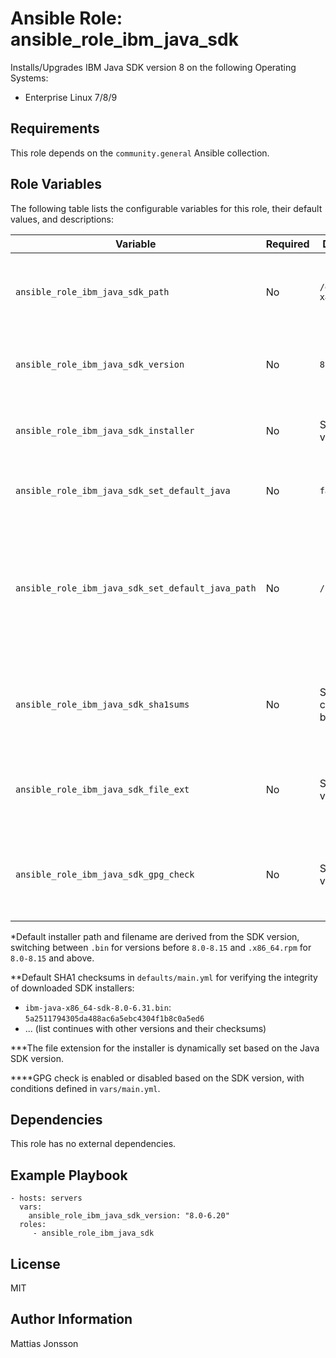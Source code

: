Ansible Role: ansible_role_ibm_java_sdk
==============

Installs/Upgrades IBM Java SDK version 8 on the following Operating Systems:

<ul>
<li> Enterprise Linux 7/8/9
</ul>

Requirements
------------

This role depends on the `community.general` Ansible collection.

Role Variables
--------------

The following table lists the configurable variables for this role, their default values, and descriptions:

| Variable                                | Required | Default Value                                                                                               | Comments                                                                                                  |
|-----------------------------------------|----------|-------------------------------------------------------------------------------------------------------------|-----------------------------------------------------------------------------------------------------------|
| `ansible_role_ibm_java_sdk_path`        | No       | `/opt/ibm/java-x86_64-80`                                                                                   | The installation path for the IBM Java SDK on the target system. Defined in `vars/main.yml`.             |
| `ansible_role_ibm_java_sdk_version`     | No       | `8.0-8.20`                                                                                                  | The version of the IBM Java SDK to install. Defaults can be found in `defaults/main.yml`.                |
| `ansible_role_ibm_java_sdk_installer`   | No       | See dynamic value*                                                                                          | URL/Path and filename of the installer. Dynamic defaults in `defaults/main.yml`.   |
| `ansible_role_ibm_java_sdk_set_default_java` | No   | `false`                                                                                                    | Whether to set IBM Java as the system's default Java interpreter.                                        |
| `ansible_role_ibm_java_sdk_set_default_java_path` | No   | `/usr/bin/java`                                                                                       | This path will be used by `alternatives` to point to the IBM Java SDK as the default Java interpreter, allowing it to be used when the `java` command is invoked. |
| `ansible_role_ibm_java_sdk_sha1sums`    | No       | See SHA1 checksums below**                                                                                  | Map of Java installers to their SHA1 checksums. Ensure you update this with newer versions as necessary. |
| `ansible_role_ibm_java_sdk_file_ext`    | No       | See dynamic value***                                                                                        | File extension for the installer, dependent on the SDK version. Defined in `vars/main.yml`.              |
| `ansible_role_ibm_java_sdk_gpg_check`   | No       | See dynamic value****                                                                                       | Whether to enable GPG check for the RPM package, dependent on the SDK version. Defined in `vars/main.yml`.|

*Default installer path and filename are derived from the SDK version, switching between `.bin` for versions before `8.0-8.15` and `.x86_64.rpm` for `8.0-8.15` and above.

**Default SHA1 checksums in `defaults/main.yml` for verifying the integrity of downloaded SDK installers:
- `ibm-java-x86_64-sdk-8.0-6.31.bin`: `5a2511794305da488ac6a5ebc4304f1b8c0a5ed6`
- ... (list continues with other versions and their checksums)

***The file extension for the installer is dynamically set based on the Java SDK version.

****GPG check is enabled or disabled based on the SDK version, with conditions defined in `vars/main.yml`.


Dependencies
------------

This role has no external dependencies.

Example Playbook
----------------

    - hosts: servers
      vars:
        ansible_role_ibm_java_sdk_version: "8.0-6.20"
      roles:
         - ansible_role_ibm_java_sdk

License
-------

MIT

Author Information
------------------

Mattias Jonsson
